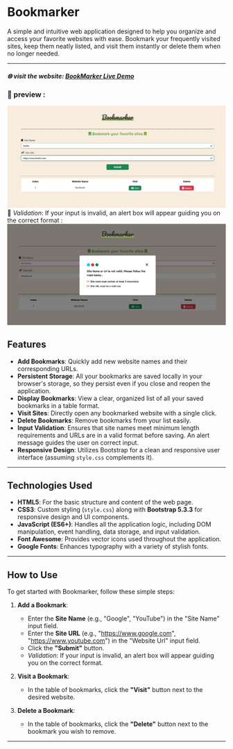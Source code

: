 # Bookmarker

A simple and intuitive web application designed to help you organize and access your favorite websites with ease. Bookmark your frequently visited sites, keep them neatly listed, and visit them instantly or delete them when no longer needed.

---

##### 🌐 visit the website: [BookMarker Live Demo](https://anas26772001.github.io/Bookmarker/)

### 🚀 preview :
![BookMarks-page-image](js/Img/Bookmarker-page.png)
🚀 *Validation*: If your input is invalid, an alert box will appear guiding you on the correct format :
![Validation-box-image](js/Img/validation-image.png)

## Features

* **Add Bookmarks**: Quickly add new website names and their corresponding URLs.
* **Persistent Storage**: All your bookmarks are saved locally in your browser's storage, so they persist even if you close and reopen the application.
* **Display Bookmarks**: View a clear, organized list of all your saved bookmarks in a table format.
* **Visit Sites**: Directly open any bookmarked website with a single click.
* **Delete Bookmarks**: Remove bookmarks from your list easily.
* **Input Validation**: Ensures that site names meet minimum length requirements and URLs are in a valid format before saving. An alert message guides the user on correct input.
* **Responsive Design**: Utilizes Bootstrap for a clean and responsive user interface (assuming `style.css` complements it).
---

## Technologies Used

* **HTML5**: For the basic structure and content of the web page.
* **CSS3**: Custom styling (`style.css`) along with **Bootstrap 5.3.3** for responsive design and UI components.
* **JavaScript (ES6+)**: Handles all the application logic, including DOM manipulation, event handling, data storage, and input validation.
* **Font Awesome**: Provides vector icons used throughout the application.
* **Google Fonts**: Enhances typography with a variety of stylish fonts.

---

## How to Use
To get started with Bookmarker, follow these simple steps:
1.  **Add a Bookmark**:
    * Enter the **Site Name** (e.g., "Google", "YouTube") in the "Site Name" input field.
    * Enter the **Site URL** (e.g., "https://www.google.com", "https://www.youtube.com") in the "Website Url" input field.
    * Click the **"Submit"** button.
    * *Validation*: If your input is invalid, an alert box will appear guiding you on the correct format.

2.  **Visit a Bookmark**:
    * In the table of bookmarks, click the **"Visit"** button next to the desired website.

3.  **Delete a Bookmark**:
    * In the table of bookmarks, click the **"Delete"** button next to the bookmark you wish to remove.

---
